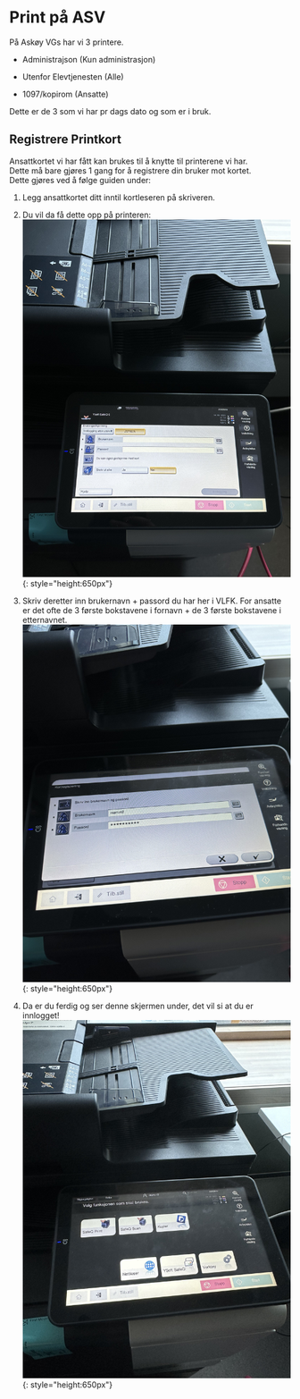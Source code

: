 # Print på ASV  
På Askøy VGs har vi 3 printere.  

- Administrajson (Kun administrasjon)  

- Utenfor Elevtjenesten (Alle)  

- 1097/kopirom (Ansatte)  

Dette er de 3 som vi har pr dags dato og som er i bruk.  

## Registrere Printkort  

Ansattkortet vi har fått kan brukes til å knytte til printerene vi har.  
Dette må bare gjøres 1 gang for å registrere din bruker mot kortet.  
Dette gjøres ved å følge guiden under:  

1. Legg ansattkortet ditt inntil kortleseren på skriveren.  

2. Du vil da få dette opp på printeren:  
![img3](\img\safeq2.jpg){: style="height:650px"}  

3. Skriv deretter inn brukernavn + passord du har her i VLFK. For ansatte er det ofte de 3 første bokstavene i fornavn + de 3 første bokstavene i etternavnet.  
![img2](\img\safeq3.jpg){: style="height:650px"}  

4. Da er du ferdig og ser denne skjermen under, det vil si at du er innlogget!  
![img4](\img\safeq4.jpg){: style="height:650px"} 